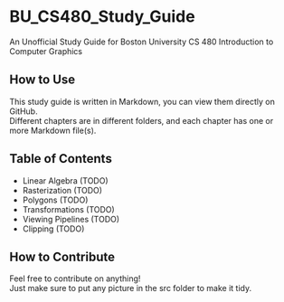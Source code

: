 # BU_CS480_Study_Guide
An Unofficial Study Guide for Boston University CS 480 Introduction to Computer Graphics

## How to Use
This study guide is written in Markdown, you can view them directly on GitHub.<br>
Different chapters are in different folders, and each chapter has one or more Markdown file(s).<br>

## Table of Contents
- Linear Algebra (TODO)
- Rasterization (TODO)
- Polygons (TODO)
- Transformations (TODO)
- Viewing Pipelines (TODO)
- Clipping (TODO) 

## How to Contribute
Feel free to contribute on anything!<br>
Just make sure to put any picture in the src folder to make it tidy.<br>
